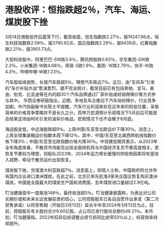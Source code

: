 # 港股收评：恒指跌超2％，汽车、海运、煤炭股下挫

3月14日港股低开后震荡下行，截至收盘，恒生指数跌2.27％，报19247.96点，恒生科技指数跌2.59％，报3790.62点，国企指数跌2.29％，报6439点，红筹指数跌2.21％，报3901.73点。

大型科技股中，阿里巴巴-SW跌3.9％，腾讯控股跌0.93％，京东集团-SW跌2.2％，小米集团-W跌4.68％，网易-S跌1.9％，美团-
W跌2.79％，快手-W跌4.3％，哔哩哔哩-W跌1.23％。

汽车股延续弱势，长城汽车跌超5％，理想汽车跌近7％。近日，由“东风系”引发的“车价补贴大战”愈演愈烈，据不完全统计，截至目前已有包括奔驰、宝马、奥迪、别克、比亚迪等在内的超30个汽车品牌通过厂家补贴或经销商降价等方式参与其中。
华西证券研报指出，近期，多地及车企推动下汽车纷纷降价，行业竞争加剧。中汽协副秘书长陈士华提醒，汽车行业利润率处在近年来的较低位置，采取简单的价格竞争策略并不是长久之计。而申万宏源预计乐观情况下5月前后可能就会结束这场由RDE引发的油车价格战，悲观情况下也不会晚于6月底。

海运股走低，中远海能跌超9％。上周中国/东亚至北欧运价下降30％。消息上，上周全球集装箱运价指数本周下降12％，其中，中国/东亚至北美西岸航线指数价格下降3％；中国/东亚至北欧指数价格大降30％。中信建投期货表示，从2023年全年角度来看，干散货市场能否出现全面转机将与中国经济复苏节奏高度相关。若恢复节奏较为理想，则船队2023年、2024年运力增长缓慢的供给侧因素将有望进入视野，牵动干散货运价出现恢复。

煤炭股下挫，兖煤澳大利亚跌超7％。消息面上，知情人士称，中国政府将允许所有国内企业进口澳洲煤炭。在此之前，北京已率先批准4家央企国企恢复购买澳洲煤炭。中国是全国最大的煤炭生产国和消费国，去年煤炭进口量超过2.9亿吨。

叮当健康盘中一度飙涨148％，最终收涨超5％。叮当健康披露称，为表达对公司长期价值和未来长远发展前景的信心，公司控股股东已各自自愿作出承诺（第二次禁售承诺）以将禁售期（开始日3月13日）延长半年至2024年3月13日为止。目前，控股股东有关股份合计6.60亿股，占公司已发行股份总额约49.21％。本月初，叮当健康指，2022年扣非后经调整业绩亏损同比收窄50％以上，经营效率持续提升。

